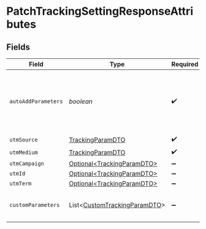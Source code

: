 # PatchTrackingSettingResponseAttributes


## Fields

| Field                                                                              | Type                                                                               | Required                                                                           | Description                                                                        |
| ---------------------------------------------------------------------------------- | ---------------------------------------------------------------------------------- | ---------------------------------------------------------------------------------- | ---------------------------------------------------------------------------------- |
| `autoAddParameters`                                                                | *boolean*                                                                          | :heavy_check_mark:                                                                 | Whether tracking parameters are automatically added to campaigns and flows.        |
| `utmSource`                                                                        | [TrackingParamDTO](../../models/components/TrackingParamDTO.md)                    | :heavy_check_mark:                                                                 | N/A                                                                                |
| `utmMedium`                                                                        | [TrackingParamDTO](../../models/components/TrackingParamDTO.md)                    | :heavy_check_mark:                                                                 | N/A                                                                                |
| `utmCampaign`                                                                      | [Optional\<TrackingParamDTO>](../../models/components/TrackingParamDTO.md)         | :heavy_minus_sign:                                                                 | N/A                                                                                |
| `utmId`                                                                            | [Optional\<TrackingParamDTO>](../../models/components/TrackingParamDTO.md)         | :heavy_minus_sign:                                                                 | N/A                                                                                |
| `utmTerm`                                                                          | [Optional\<TrackingParamDTO>](../../models/components/TrackingParamDTO.md)         | :heavy_minus_sign:                                                                 | N/A                                                                                |
| `customParameters`                                                                 | List\<[CustomTrackingParamDTO](../../models/components/CustomTrackingParamDTO.md)> | :heavy_minus_sign:                                                                 | Additional custom tracking parameters.                                             |